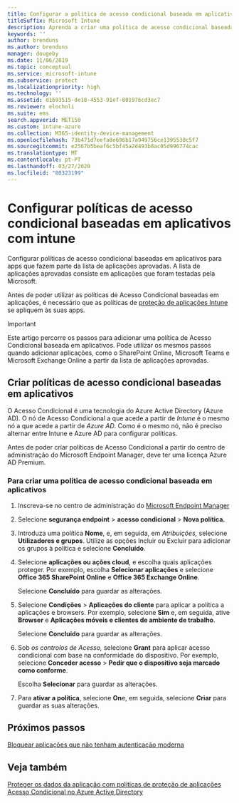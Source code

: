 ```yaml
---
title: Configurar a política de acesso condicional baseada em aplicativos com o Intune
titleSuffix: Microsoft Intune
description: Aprenda a criar uma política de acesso condicional baseada em aplicativos com o Intune.
keywords: ''
author: brenduns
ms.author: brenduns
manager: dougeby
ms.date: 11/06/2019
ms.topic: conceptual
ms.service: microsoft-intune
ms.subservice: protect
ms.localizationpriority: high
ms.technology: ''
ms.assetid: d1693515-de18-4553-91ef-801976cd3ec7
ms.reviewer: elocholi
ms.suite: ems
search.appverid: MET150
ms.custom: intune-azure
ms.collection: M365-identity-device-management
ms.openlocfilehash: 73b471d7eefa8e696b17a949756ce1395530c5f7
ms.sourcegitcommit: e2567b5beaf6c5bf45a2d493b8ac05d996774cac
ms.translationtype: MT
ms.contentlocale: pt-PT
ms.lasthandoff: 03/27/2020
ms.locfileid: "80323199"
---
```

# <a name="set-up-app-based-conditional-access-policies-with-intune"></a>Configurar políticas de acesso condicional baseadas em aplicativos com intune

Configurar políticas de acesso condicional baseadas em aplicativos para apps que fazem parte da lista de aplicações aprovadas. A lista de aplicações aprovadas consiste em aplicações que foram testadas pela Microsoft.

Antes de poder utilizar as políticas de Acesso Condicional baseadas em aplicações, é necessário que as políticas de [proteção de aplicações Intune](../apps/app-protection-policies.md) se apliquem às suas apps.

> [!IMPORTANT]
> Este artigo percorre os passos para adicionar uma política de Acesso Condicional baseada em aplicativos. Pode utilizar os mesmos passos quando adicionar aplicações, como o SharePoint Online, Microsoft Teams e Microsoft Exchange Online a partir da lista de aplicações aprovadas.

## <a name="create-app-based-conditional-access-policies"></a>Criar políticas de acesso condicional baseadas em aplicativos

O Acesso Condicional é uma tecnologia do Azure Active Directory (Azure AD). O nó de Acesso Condicional a que acede a partir de *Intune* é o mesmo nó a que acede a partir de *Azure AD*. Como é o mesmo nó, não é preciso alternar entre Intune e Azure AD para configurar políticas.

Antes de poder criar políticas de Acesso Condicional a partir do centro de administração do Microsoft Endpoint Manager, deve ter uma licença Azure AD Premium.

### <a name="to-create-an-app-based-conditional-access-policy"></a>Para criar uma política de acesso condicional baseada em aplicativos

1. Inscreva-se no centro de administração do [Microsoft Endpoint Manager](https://go.microsoft.com/fwlink/?linkid=2109431)

2. Selecione **segurança endpoint** > **acesso condicional** > **Nova política.**

3. Introduza uma política **Nome**, e, em seguida, em *Atribuições,* selecione **Utilizadores e grupos**. Utilize as opções Incluir ou Excluir para adicionar os grupos à política e selecione **Concluído**.

4. Selecione **aplicações ou ações cloud**, e escolha quais aplicações proteger. Por exemplo, escolha **Selecionar aplicações** e selecione **Office 365 SharePoint Online** e **Office 365 Exchange Online**.

   Selecione **Concluído** para guardar as alterações.

5. Selecione **Condições** > **Aplicações do cliente** para aplicar a política a aplicações e browsers. Por exemplo, selecione **Sim** e, em seguida, ative **Browser** e **Aplicações móveis e clientes de ambiente de trabalho**.

   Selecione **Concluído** para guardar as alterações.

6. Sob *os controlos de Acesso,* selecione **Grant** para aplicar acesso condicional com base na conformidade do dispositivo. Por exemplo, selecione **Conceder acesso** > **Pedir que o dispositivo seja marcado como conforme**.

   Escolha **Selecionar** para guardar as alterações.

7. Para **ativar a política**, selecione **On**e, em seguida, selecione **Criar** para guardar as suas alterações.





## <a name="next-steps"></a>Próximos passos
[Bloquear aplicações que não tenham autenticação moderna](app-modern-authentication-block.md)

## <a name="see-also"></a>Veja também

[Proteger os dados da aplicação com políticas de proteção de aplicações](../apps/app-protection-policies.md)
[Acesso Condicional no Azure Active Directory](https://docs.microsoft.com/azure/active-directory/active-directory-conditional-access)
